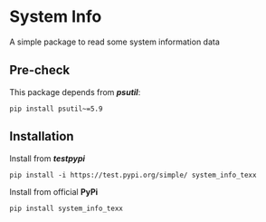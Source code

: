 # System Info
A simple package to read some system information data

## Pre-check
This package depends from **_psutil_**:
```shell
pip install psutil~=5.9
```

## Installation
Install from ***testpypi***
```shell
pip install -i https://test.pypi.org/simple/ system_info_texx
```
Install from official **PyPi**
```
pip install system_info_texx
```

